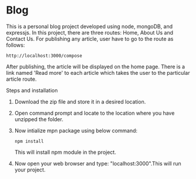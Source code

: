 # Blog

This is a personal blog project developed using node, mongoDB, and expressjs.
In this project, there are three routes: Home, About Us and Contact Us.
For publishing any article, user have to go to the route as follows:

```
http://localhost:3000/compose

```
After publishing, the article will be displayed on the home page.
There is a link named 'Read more' to each article which takes the user to the particular article route.

Steps and installation

1. Download the zip file and store it in a desired location.
2. Open command prompt and locate to the location where you have unzipped the folder.
3. Now intialize mpn package using below command:

   ```
   npm install
   ```

   This will install npm module in the project.

  
4. Now open your web browser and type: "localhost:3000".This will run your project.
